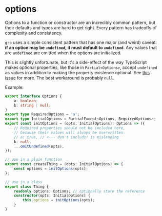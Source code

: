 # options

Options to a function or constructor are an incredibly common pattern,
but their defaults and types are hard to get right.
Every pattern has tradeoffs of complexity and consistency.

`gro` uses a simple consistent pattern that has one major (and weird) caveat:
**if an option may be `undefined`, it must default to `undefined`**.
Any values that are `undefined` are omitted when the options are initialized.

This is slightly unfortunate, but it's a side-effect of the way
TypeScript makes optional properties, like those in `Partial<Options>`,
accept `undefined` as values in addition
to making the property existence optional.
See [this issue](https://github.com/Microsoft/TypeScript/issues/13195) for more.
The best workaround is probably `null`.

Example:

```ts
export interface Options {
	a: boolean;
	b: string | null;
}
export type RequiredOptions = 'a';
export type InitialOptions = PartialExcept<Options, RequiredOptions>;
export const initOptions = (opts: InitialOptions): Options => ({
	// Required properties should not be included here,
	// because their values will always be overwritten.
	// a: true, // <--- don't include! is misleading
	b: null,
	...omitUndefined(opts),
});

// use in a plain function
export const createThing = (opts: InitialOptions) => {
	const options = initOptions(opts);
};

// use in a class
export class Thing {
	readonly options: Options; // optionally store the reference
	constructor(opts: InitialOptions) {
		this.options = initOptions(opts);
	}
}
```
